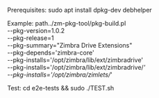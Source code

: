 Prerequisites:
   sudo apt install dpkg-dev debhelper

Example:
   path../zm-pkg-tool/pkg-build.pl \
      --pkg-version=1.0.2 \
      --pkg-release=1 \
      --pkg-summary="Zimbra Drive Extensions" \
      --pkg-depends='zimbra-core' \
      --pkg-installs='/opt/zimbra/lib/ext/zimbradrive' \
      --pkg-installs='/opt/zimbra/lib/ext/zimbradrive/*' \
      --pkg-installs='/opt/zimbra/zimlets/*'

Test:
   cd e2e-tests && sudo ./TEST.sh

